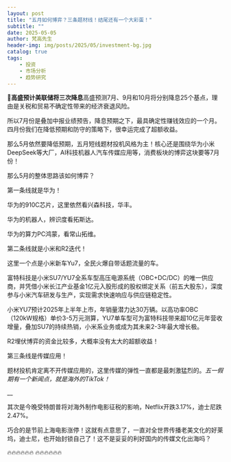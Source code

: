 ```yaml
---
layout: post
title: "五月如何博弈？三条题材线！结尾还有一个大彩蛋！"
subtitle: ""
date: 2025-05-05
author: 梵高先生
header-img: img/posts/2025/05/investment-bg.jpg
catalog: true
tags:
    - 投资
    - 市场分析
    - 趋势研究
---
```


**🔸高盛预计美联储将三次降息**高盛预测7月、9月和10月将分别降息25个基点，理由是关税和贸易不确定性带来的经济衰退风险。

所以7月份是叠加中报业绩预告，降息预期之下，最具确定性赚钱效应的一个月。四月份我们在降低预期和防守的策略下，很幸运完成了超额收益。

那么5月依然要降低预期，五月短线题材投机风格为主！核心还是围绕华为小米DeepSeek等大厂，AI科技机器人汽车传媒应用等，消费板块的博弈这块要等7月份！

那么5月的整体思路该如何博弈？

第一条线就是华为！

华为的910C芯片，这里依然看兴森科技，华丰。

华为的机器人，辨识度看拓斯达。

华为的算力PC鸿蒙，看常山拓维。

第二条线就是小米和R2迭代！

这里一个点是小米新车Yu7，全民火爆自带话题流量的车。&nbsp;

富特科技是小米SU7/YU7全系车型高压电源系统（OBC+DC/DC）的唯一供应商，并凭借小米长江产业基金1亿元入股形成的股权绑定关系（前五大股东），深度参与小米汽车研发与生产，实现需求快速响应与供应链稳定性。

小米YU7预计2025年上半年上市，年销量潜力达30万辆。以高功率OBC（120kW规格）单价3-5万元测算，YU7单车型可为富特科技带来超10亿元年营收增量，叠加SU7的持续热销，小米系业务或成为其未来2-3年最大增长极。

R2埋伏博弈的资金比较多，大概率没有太大的超额收益！

第三条线是传媒应用！

题材投机肯定离不开传媒应用的，这里传媒的弹性一直都是最刺激猛烈的。_五一假期有一个新闻点，就是海外的TikTok！_

__

其次是今晚受特朗普将对海外制作电影征税的影响，Netflix开跌3.17%，迪士尼跌2.47%。

巧合的是节前上海电影涨停！这就有点意思了，一直对全世界传播老美文化的好莱坞，迪士尼，也开始封锁自己了！这不是妥妥的利好国内的传媒文化出海吗？

🔥🔥🔥🔥🔥🔥
🔥🔥🔥🔥🔥🔥